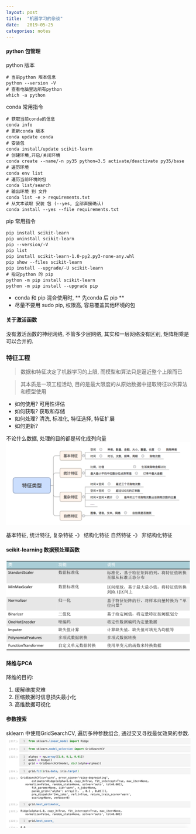 ```yaml
---
layout: post
title:  "机器学习的杂谈"
date:   2019-05-25
categories: notes
---
```


#### python 包管理

python 版本
```shell
# 当前python 版本信息
python --version -V
# 查看电脑里边所有python
which -a python
```

conda 常用指令

``` shell
# 获取当前conda的信息
conda info
# 更新conda 版本
conda update conda
# 安装包
conda install/update scikit-learn
# 创建环境,开启/关闭环境
conda create --name/-n py35 python=3.5 activate/deactivate py35/base
# 遍历环境
conda env list
# 遍历当前环境的包
conda list/search
# 输出环境 到 文件
conda list -e > requirements.txt
# 从文本读取 安装 包 (--yes, 全部直接确认)
conda install --yes --file requirements.txt
```

pip 常用指令

```shell
pip install scikit-learn
pip uninstall scikit-learn
pip --version/-V
pip list
pip install scikit-learn-1.0-py2.py3-none-any.whl
pip show --files scikit-learn
pip install --upgrade/-U scikit-learn
# 指定python 的 pip
python -m pip install scikit-learn
python -m pip install --upgrade pip
```

* conda 和 pip 混合使用时, ** 先conda 后 pip **
* 尽量不要用 sudo pip, 权限高, 容易覆盖其他环境的包

#### 关于激活函数
没有激活函数的神经网络, 不管多少层网络, 其实和一层网络没有区别, 矩阵相乘是可以合并的.

### 特征工程
> 数据和特征决定了机器学习的上限, 而模型和算法只是逼近整个上限而已

> 其本质是一项工程活动, 目的是最大限度的从原始数据中提取特征以供算法和模型使用

* 如何使用? 可用性评估
* 如何获取? 获取和存储
* 如何处理? 清洗, 标准化, 特征选择, 特征扩展
* 如何更新?

不论什么数据, 处理的目的都是转化成列向量
![](/resource/feature_extraction/features.png)

基本特征, 统计特征, 复杂特征 -》 结构化特征
自然特征 -》 非结构化特征

#### scikit-learning 数据预处理函数
![](/resource/feature_extraction/sk_feature.png)


#### 降维与PCA
降维的目的:
1. 缓解维度灾难
2. 压缩数据时信息损失最小化
3. 高维数据可视化

#### 参数搜索
sklearn 中使用GridSearchCV, 遍历多种参数组合, 通过交叉寻找最优效果的参数.
![](/resource/feature_extraction/grid_search.png)
